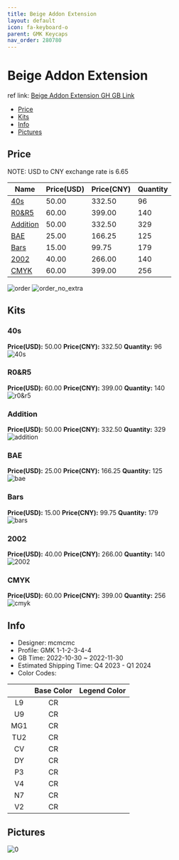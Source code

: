```yaml
---
title: Beige Addon Extension 
layout: default
icon: fa-keyboard-o
parent: GMK Keycaps
nav_order: 280780
---
```


# Beige Addon Extension 

ref link: [Beige Addon Extension GH GB Link](https://geekhack.org/index.php?topic=118710.0)

* [Price](#price)
* [Kits](#kits)
* [Info](#info)
* [Pictures](#pictures)

## Price

NOTE: USD to CNY exchange rate is 6.65

| Name          | Price(USD)   |  Price(CNY) | Quantity |
| ------------- | ------------ |  ---------- | -------- |
|[40s](#40s)|50.00|332.50|96|
|[R0&R5](#r0&r5)|60.00|399.00|140|
|[Addition](#addition)|50.00|332.50|329|
|[BAE](#bae)|25.00|166.25|125|
|[Bars](#bars)|15.00|99.75|179|
|[2002](#2002)|40.00|266.00|140|
|[CMYK](#cmyk)|60.00|399.00|256|

<img src="{{ 'assets/images/gmk-keycaps/Beige-Addon-Extension/order.png' | relative_url }}" alt="order" class="image featured">
<img src="{{ 'assets/images/gmk-keycaps/Beige-Addon-Extension/order_no_extra.png' | relative_url }}" alt="order_no_extra" class="image featured">

## Kits
### 40s  
**Price(USD):** 50.00	**Price(CNY):** 332.50	**Quantity:** 96  
<img src="{{ 'assets/images/gmk-keycaps/Beige-Addon-Extension/kits_pics/40s.png' | relative_url }}" alt="40s" class="image featured">

### R0&R5  
**Price(USD):** 60.00	**Price(CNY):** 399.00	**Quantity:** 140  
<img src="{{ 'assets/images/gmk-keycaps/Beige-Addon-Extension/kits_pics/r0&r5.png' | relative_url }}" alt="r0&r5" class="image featured">

### Addition  
**Price(USD):** 50.00	**Price(CNY):** 332.50	**Quantity:** 329  
<img src="{{ 'assets/images/gmk-keycaps/Beige-Addon-Extension/kits_pics/addition.png' | relative_url }}" alt="addition" class="image featured">

### BAE  
**Price(USD):** 25.00	**Price(CNY):** 166.25	**Quantity:** 125  
<img src="{{ 'assets/images/gmk-keycaps/Beige-Addon-Extension/kits_pics/bae.png' | relative_url }}" alt="bae" class="image featured">

### Bars  
**Price(USD):** 15.00	**Price(CNY):** 99.75	**Quantity:** 179  
<img src="{{ 'assets/images/gmk-keycaps/Beige-Addon-Extension/kits_pics/bars.png' | relative_url }}" alt="bars" class="image featured">

### 2002  
**Price(USD):** 40.00	**Price(CNY):** 266.00	**Quantity:** 140  
<img src="{{ 'assets/images/gmk-keycaps/Beige-Addon-Extension/kits_pics/2002.png' | relative_url }}" alt="2002" class="image featured">

### CMYK  
**Price(USD):** 60.00	**Price(CNY):** 399.00	**Quantity:** 256  
<img src="{{ 'assets/images/gmk-keycaps/Beige-Addon-Extension/kits_pics/cmyk.png' | relative_url }}" alt="cmyk" class="image featured">

## Info
* Designer: mcmcmc  
* Profile: GMK 1-1-2-3-4-4  
* GB Time: 2022-10-30 ~ 2022-11-30  
* Estimated Shipping Time: Q4 2023 - Q1 2024  
* Color Codes:  

| |Base Color     | Legend Color
| :-------------: | :-------------: | :------------:
|L9|CR|
|U9|CR|
|MG1|CR|
|TU2|CR|
|CV|CR|
|DY|CR|
|P3|CR|
|V4|CR|
|N7|CR|
|V2|CR|


## Pictures  
<img src="{{ 'assets/images/gmk-keycaps/Beige-Addon-Extension/rendering_pics/0.png' | relative_url }}" alt="0" class="image featured">
